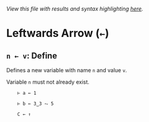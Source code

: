 *View this file with results and syntax highlighting [here](https://mlochbaum.github.io/BQN/help/define.html).*

# Leftwards Arrow (`←`)

## `n ← v`: Define

Defines a new variable with name `n` and value `v`.

Variable `n` must not already exist.

        ⊢ a ← 1

        ⊢ b ← 3‿3 ⥊ 5

        C ← ↑
